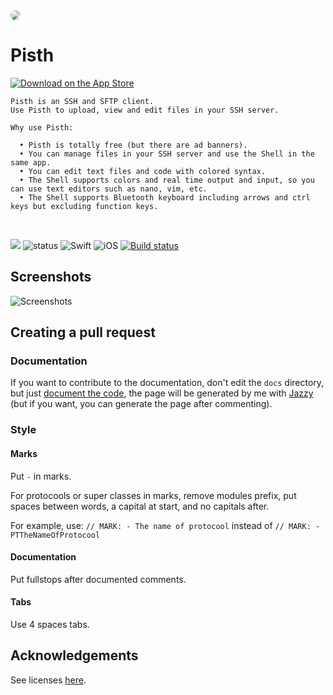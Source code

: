 <img style="border-radius: 25px;" src="https://raw.githubusercontent.com/ColdGrub1384/Pisth/master/Pisth/Assets.xcassets/AppIcon.appiconset/Icon-App-60x60%402x.png">

# Pisth

<a href="https://itunes.apple.com/us/app/pisth/id1331070425?ls=1&mt=8"><img alt="Download on the App Store" src="https://pisth.github.io/appstorebadge.svg"/></a>

```
Pisth is an SSH and SFTP client.
Use Pisth to upload, view and edit files in your SSH server.

Why use Pisth:

  • Pisth is totally free (but there are ad banners).
  • You can manage files in your SSH server and use the Shell in the same app.
  • You can edit text files and code with colored syntax.
  • The Shell supports colors and real time output and input, so you can use text editors such as nano, vim, etc.
  • The Shell supports Bluetooth keyboard including arrows and ctrl keys but excluding function keys.
```
<br/>

<a href="https://pisth.github.io/docs"><img src="https://pisth.github.io/docs/badge.svg"></a>
![status](https://img.shields.io/badge/status-stable-green.svg)
![Swift](https://img.shields.io/badge/swift-4.0-orange.svg)
![iOS](https://img.shields.io/badge/iOS-10.0%2B-green.svg)
[![Build status](https://build.appcenter.ms/v0.1/apps/3ba4cc7e-7510-4345-b79e-e09b8b046f38/branches/master/badge)](https://appcenter.ms)

## Screenshots
![Screenshots](https://pisth.github.io/screenshots.png)

## Creating a pull request

### Documentation

If you want to contribute to the documentation, don't edit the `docs` directory, but just [document the code](http://nshipster.com/swift-documentation/), the page will be generated by me with [Jazzy](https://github.com/realm/jazzy) (but if you want, you can generate the page after commenting).

### Style

#### Marks
Put `-` in marks.

For protocools or super classes in marks, remove modules prefix, put spaces between words, a capital at start, and no capitals after.
 
For example, use: `// MARK: - The name of protocool` instead of `// MARK: - PTTheNameOfProtocool`

#### Documentation
Put fullstops after documented comments.

#### Tabs
Use 4 spaces tabs.

## Acknowledgements
See licenses [here](http://htmlpreview.github.io/?https://github.com/ColdGrub1384/Pisth/blob/master/Pisth/Licenses.html).
